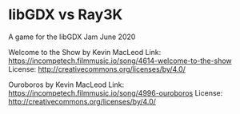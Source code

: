 # libGDX vs Ray3K
 A game for the libGDX Jam June 2020

Welcome to the Show by Kevin MacLeod
Link: https://incompetech.filmmusic.io/song/4614-welcome-to-the-show
License: http://creativecommons.org/licenses/by/4.0/

Ouroboros by Kevin MacLeod
Link: https://incompetech.filmmusic.io/song/4996-ouroboros
License: http://creativecommons.org/licenses/by/4.0/